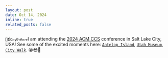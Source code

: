 ```yaml
---
layout: post
date: Oct 14, 2024
inline: true
related_posts: false
---
```


`💛𝑪𝑜𝓃𝒻𝑒𝓇𝑒𝓃𝒸𝓮`I am attending the [2024 ACM CCS](https://www.sigsac.org/ccs/CCS2024/) conference in Salt Lake City, USA! See some of the excited moments here: [`Antelop Island`](/blog/2024/Antelope-Island/), [`Utah Museum`](/blog/2024/Utah-museum/), [`City Walk`](/blog/2024/Trip-2-SLC/). 😝😎🤠

<!-- `💜𝒫𝒶𝓅𝑒𝓇` `🩵𝒜𝔀𝒶𝓇𝒹` `🤍𝒮𝓮𝑟𝓋𝒾𝓬𝓮` `💛𝑪𝑜𝓃𝒻𝑒𝓇𝑒𝓃𝒸𝓮` -->
